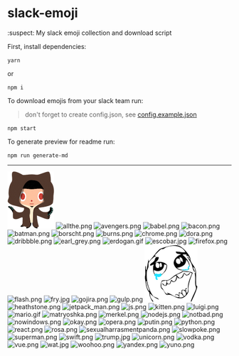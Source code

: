 # slack-emoji
:suspect: My slack emoji collection and download script

First, install dependencies:
```
yarn
```
or
```
npm i
```

To download emojis from your slack team run:
> don't forget to create config.json, see [config.example.json](config.example.json)

```
npm start
```
To generate preview for readme run:
```
npm run generate-md
```

---

![404.png](emojis/404.png)
![allthe.png](emojis/allthe.png)
![avengers.png](emojis/avengers.png)
![babel.png](emojis/babel.png)
![bacon.png](emojis/bacon.png)
![batman.png](emojis/batman.png)
![borscht.png](emojis/borscht.png)
![burns.png](emojis/burns.png)
![chrome.png](emojis/chrome.png)
![dora.png](emojis/dora.png)
![dribbble.png](emojis/dribbble.png)
![earl_grey.png](emojis/earl_grey.png)
![erdogan.gif](emojis/erdogan.gif)
![escobar.jpg](emojis/escobar.jpg)
![firefox.png](emojis/firefox.png)
![flash.png](emojis/flash.png)
![fry.jpg](emojis/fry.jpg)
![gojira.png](emojis/gojira.png)
![gulp.png](emojis/gulp.png)
![happy.png](emojis/happy.png)
![heathstone.png](emojis/heathstone.png)
![jetpack_man.png](emojis/jetpack_man.png)
![js.png](emojis/js.png)
![kitten.png](emojis/kitten.png)
![luigi.png](emojis/luigi.png)
![mario.gif](emojis/mario.gif)
![matryoshka.png](emojis/matryoshka.png)
![merkel.png](emojis/merkel.png)
![nodejs.png](emojis/nodejs.png)
![notbad.png](emojis/notbad.png)
![nowindows.png](emojis/nowindows.png)
![okay.png](emojis/okay.png)
![opera.png](emojis/opera.png)
![putin.png](emojis/putin.png)
![python.png](emojis/python.png)
![react.png](emojis/react.png)
![rosa.png](emojis/rosa.png)
![sexualharrasmentpanda.png](emojis/sexualharrasmentpanda.png)
![slowpoke.png](emojis/slowpoke.png)
![superman.png](emojis/superman.png)
![swift.png](emojis/swift.png)
![trump.jpg](emojis/trump.jpg)
![unicorn.png](emojis/unicorn.png)
![vodka.png](emojis/vodka.png)
![vue.png](emojis/vue.png)
![wat.jpg](emojis/wat.jpg)
![woohoo.png](emojis/woohoo.png)
![yandex.png](emojis/yandex.png)
![yuno.png](emojis/yuno.png)
